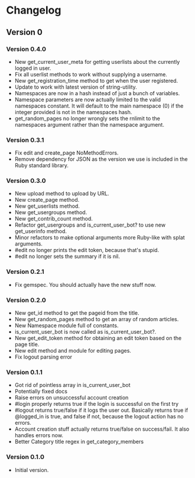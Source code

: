 # Changelog
## Version 0
### Version 0.4.0
* New get_current_user_meta for getting userlists about the currently logged in user.
* Fix all userlist methods to work without supplying a username.
* New get_registration_time method to get when the user registered.
* Update to work with latest version of string-utility.
* Namespaces are now in a hash instead of just a bunch of variables.
* Namespace parameters are now actually limited to the valid namespaces constant. It will default to the main namespace (0) if the integer provided is not in the namespaces hash.
* get_random_pages no longer wrongly sets the rnlimit to the namespaces argument rather than the namespace argument.

### Version 0.3.1
* Fix edit and create_page NoMethodErrors.
* Remove dependency for JSON as the version we use is included in the Ruby standard library.

### Version 0.3.0
* New upload method to upload by URL.
* New create_page method.
* New get_userlists method.
* New get_usergroups method.
* New get_contrib_count method.
* Refactor get_usergroups and is_current_user_bot? to use new get_userinfo method.
* Minor refactors to make optional arguments more Ruby-like with splat arguments.
* #edit no longer prints the edit token, because that's stupid.
* #edit no longer sets the summary if it is nil.

### Version 0.2.1
* Fix gemspec. You should actually have the new stuff now.

### Version 0.2.0
* New get_id method to get the pageid from the title.
* New get_random_pages method to get an array of random articles.
* New Namespace module full of constants.
* is_current_user_bot is now called as is_current_user_bot?.
* New get_edit_token method for obtaining an edit token based on the page title.
* New edit method and module for editing pages.
* Fix logout parsing error

### Version 0.1.1
* Got rid of pointless array in is_current_user_bot
* Potentially fixed docs
* Raise errors on unsuccessful account creation
* #login properly returns true if the login is successful on the first try
* #logout returns true/false if it logs the user out. Basically returns true if @logged_in is true, and false if not, because the logout action has no errors.
* Account creation stuff actually returns true/false on success/fail. It also handles errors now.
* Better Category title regex in get_category_members

### Version 0.1.0
* Initial version.
